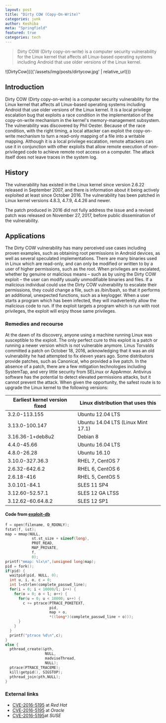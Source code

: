 ```yaml
---
layout: post
title: "Dirty COW (Copy-On-Write)"
categories: junk
author: Keshiba
meta: "Springfield"
featured: true
categories: tech
---
```


> Dirty COW (Dirty copy-on-write) is a computer security vulnerability for the Linux kernel that affects all Linux-based operating systems including Android that use older versions of the Linux kernel.

![DirtyCow]({{'/assets/img/posts/dirtycow.jpg' | relative_url}})

## Introduction

Dirty COW (Dirty copy-on-write) is a computer security vulnerability for the Linux kernel that affects all Linux-based operating systems including Android that use older versions of the Linux kernel. It is a local privilege escalation bug that exploits a race condition in the implementation of the copy-on-write mechanism in the kernel's memory-management subsystem. The vulnerability was discovered by Phil Oester. Because of the race condition, with the right timing, a local attacker can exploit the copy-on-write mechanism to turn a read-only mapping of a file into a writable mapping. Although it is a local privilege escalation, remote attackers can use it in conjunction with other exploits that allow remote execution of non-privileged code to achieve remote root access on a computer. The attack itself does not leave traces in the system log.


## History

The vulnerability has existed in the Linux kernel since version 2.6.22 released in September 2007, and there is information about it being actively exploited at least since October 2016. The vulnerability has been patched in Linux kernel versions 4.8.3, 4.7.9, 4.4.26 and newer.

The patch produced in 2016 did not fully address the issue and a revised patch was released on November 27, 2017, before public dissemination of the vulnerability.

## Applications
The Dirty COW vulnerability has many perceived use cases including proven examples, such as obtaining root permissions in Android devices, as well as several speculated implementations. There are many binaries used in Linux which are read-only, and can only be modified or written to by a user of higher permissions, such as the root. When privileges are escalated, whether by genuine or malicious means – such as by using the Dirty COW exploit – the user can modify usually unmodifiable binaries and files. If a malicious individual could use the Dirty COW vulnerability to escalate their permissions, they could change a file, such as /bin/bash, so that it performs an additional, unexpected functions, such as a keylogger. When a user starts a program which has been infected, they will inadvertently allow the malicious code to run. If the exploit targets a program which is run with root privileges, the exploit will enjoy those same privileges.

### Remedies and recourse
At the dawn of its discovery, anyone using a machine running Linux was susceptible to the exploit. The only perfect cure to this exploit is a patch or running a newer version which is not vulnerable anymore. Linus Torvalds committed a patch on October 18, 2016, acknowledging that it was an old vulnerability he had attempted to fix eleven years ago. Some distributors provide patches, such as Canonical, who provided a live patch. In the absence of a patch, there are a few mitigation technologies including SystemTap, and very little security from SELinux or AppArmor. Antivirus software has the potential to detect elevated permissions attacks, but it cannot prevent the attack. When given the opportunity, the safest route is to upgrade the Linux kernel to the following versions:

Earliest kernel version fixed	| Linux distribution that uses this
------------------------------|-----------------------------------
3.2.0-113.155	                | Ubuntu 12.04 LTS
3.13.0-100.147	              | Ubuntu 14.04 LTS (Linux Mint 17.1)
3.16.36-1+deb8u2	            | Debian 8
4.4.0-45.66	                  | Ubuntu 16.04 LTS
4.8.0-26.28	                  | Ubuntu 16.10
3.10.0-327.36.3	              | RHEL 7, CentOS 7
2.6.32-642.6.2	              | RHEL 6, CentOS 6
2.6.18-416	                  | RHEL 5, CentOS 5
3.0.101-84.1	                | SLES 11 SP4
3.12.60-52.57.1	              | SLES 12 GA LTSS
3.12.62-60.64.8.2	            | SLES 12 SP1

#### Code from [exploit-db](https://www.exploit-db.com/exploits/40839)

```c++
f = open(filename, O_RDONLY);
fstat(f, &st);
map = mmap(NULL,
            st.st_size + sizeof(long),
            PROT_READ,
            MAP_PRIVATE,
            f,
            0);
printf("mmap: %lx\n",(unsigned long)map);
pid = fork();
if(pid) {
  waitpid(pid, NULL, 0);
  int u, i, o, c = 0;
  int l=strlen(complete_passwd_line);
  for(i = 0; i < 10000/l; i++) {
    for(o = 0; o < l; o++) {
      for(u = 0; u < 10000; u++) {
        c += ptrace(PTRACE_POKETEXT,
                    pid,
                    map + o,
                    *((long*)(complete_passwd_line + o)));
      }
    }
  }
  printf("ptrace %d\n",c);
}
else {
  pthread_create(&pth,
                  NULL,
                  madviseThread,
                  NULL);
  ptrace(PTRACE_TRACEME);
  kill(getpid(), SIGSTOP);
  pthread_join(pth,NULL);
}
```

### External links
- [CVE-2016-5195][LINK-REDHAT-CVE-2016-5195] at *Red Hat*
- [CVE-2016-5195][LINK-ORACLE-CVE-2016-5195] at *Oracle*
- [CVE-2016-5195][LINK-SUSE-CVE-2016-5195]at *SUSE*

[LINK-REDHAT-CVE-2016-5195]: https://access.redhat.com/security/cve/cve-2016-5195
[LINK-ORACLE-CVE-2016-5195]: https://blogs.oracle.com/ksplice/entry/cve_2016_5195_dirty_cow
[LINK-SUSE-CVE-2016-5195]: https://www.suse.com/support/kb/doc/?id=7018178